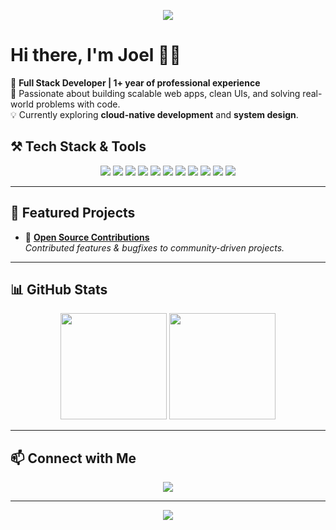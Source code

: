 <p align="center">
  <img src="https://capsule-render.vercel.app/api?type=waving&color=gradient&height=150&section=header&text=Hello%20World!%20👋&fontSize=30&fontAlignY=35&animation=twinkling" />
</p>

# Hi there, I'm Joel 👨‍💻

🚀 **Full Stack Developer | 1+ year of professional experience**  
🌱 Passionate about building scalable web apps, clean UIs, and solving real-world problems with code.  
💡 Currently exploring **cloud-native development** and **system design**.

<!-- --- -->

## ⚒️ Tech Stack & Tools

<p align="center">
  <!-- Languages -->
  <img src="https://img.shields.io/badge/JavaScript-F7DF1E?logo=javascript&logoColor=000" />
  <img src="https://img.shields.io/badge/TypeScript-3178C6?logo=typescript&logoColor=fff" />
  <img src="https://img.shields.io/badge/Python%20-3776AB?logo=python&logoColor=fff" />
  
  <!-- Frontend -->
  <img src="https://img.shields.io/badge/React-%2320232a.svg?logo=react&logoColor=%2361DAFB" />
  <img src="https://img.shields.io/badge/Tailwind%20CSS-%2338B2AC.svg?logo=tailwind-css&logoColor=white" />

  <!-- Backend -->
  <img src="https://img.shields.io/badge/Node.js-6DA55F?logo=node.js&logoColor=white" />
  <img src="https://img.shields.io/badge/Express.js-%23404d59.svg?logo=express&logoColor=%2361DAFB" />
  <img src="https://img.shields.io/badge/MongoDB-%234ea94b.svg?logo=mongodb&logoColor=white" />

  <!-- Tools -->
  <img src="https://img.shields.io/badge/Docker-2496ED?logo=docker&logoColor=fff" />
  <img src="https://img.shields.io/badge/Git-F05032?logo=git&logoColor=fff" />
  <img src="https://custom-icon-badges.demolab.com/badge/AWS-%23FF9900.svg?logo=aws&logoColor=white" />
</p>

---

## 🚀 Featured Projects

- 🔗 [**Open Source Contributions**](https://github.com/org/repo/pull/123)  
   _Contributed features & bugfixes to community-driven projects._

---

## 📊 GitHub Stats

<p align="center">
  <img src="https://github-readme-stats.vercel.app/api?username=jojova&show_icons=true&theme=radical" height="170" />
  <img src="https://github-readme-stats.vercel.app/api/top-langs/?username=jojova&layout=compact&theme=radical" height="170" />
</p>

---

## 📫 Connect with Me

<p align="center">
  <a href="https://www.linkedin.com/in/joeljohnvarghese1/">
    <img src="https://img.shields.io/badge/LinkedIn-blue?style=for-the-badge&logo=linkedin" />
  </a>
  <!-- <a href="https://yourportfolio.com">
    <img src="https://img.shields.io/badge/Portfolio-000000?style=for-the-badge&logo=vercel" />
  </a> -->
  <!-- <a href="mailto:youremail@example.com">
    <img src="https://img.shields.io/badge/Email-red?style=for-the-badge&logo=gmail" />
  </a> -->
</p>

---

<!-- Footer -->
<p align="center">
  <img src="https://capsule-render.vercel.app/api?type=waving&color=gradient&height=120&section=footer"/>
</p>
